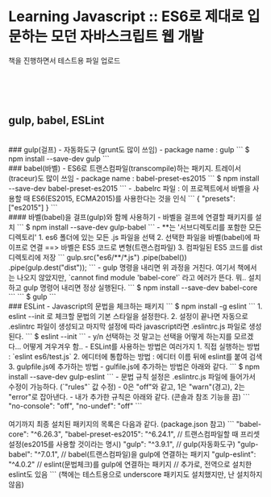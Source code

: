 # Learning Javascript :: ES6로 제대로 입문하는 모던 자바스크립트 웹 개발

책을 진행하면서 테스트용 파일 업로드
<br />
<br />
<br />
<br />
<br />
## gulp, babel, ESLint
<br />
### gulp(걸프)
- 자동화도구 (grunt도 많이 쓰임)
- package name : gulp
```
$ npm install --save-dev gulp
```
<br />
### babel(바벨)
- ES6로 트랜스컴파일(transcompile)하는 패키지. 트레이서(traceur)도 많이 쓰임
- package name : babel-preset-es2015
```
$ npm install --save-dev babel-preset-es2015
```
- .babelrc 파일 : 이 프로젝트에서 바벨을 사용할 때 ES6(ES2015, ECMA2015)를 사용한다는 것을 인식
```
{ "presets": ["es2015"] }
```
<br />
#### 바벨(babel)을 걸프(gulp)와 함께 사용하기
- 바벨을 걸프에 연결할 패키지를 설치
```
$ npm install --save-dev gulp-babel
```
- **는 '서브디렉토리를 포함한 모든 디렉토리'
1. es6 폴더에 있는 모든 .js 파일을 선택
2. 선택한 파일을 바벨(babel)에 파이프로 연결 ==> 바벨은 ES5 코드로 변형(트랜스컴파일)
3. 컴파일된 ES5 코드를 dist 디렉토리에 저장
```
gulp.src("es6/**/*.js")
	.pipe(babel())
	.pipe(gulp.dest("dist"));
```
- gulp 명령을 내리면 위 과정을 거친다. 여기서 책에서는 나오지 않았지만, `cannot find module 'babel-core'` 라고 에러가 뜬다. 뭐.. 설치하고 gulp 명령어 내리면 정상 실행된다.
```
$ npm install --save-dev babel-core
```
```
$ gulp
```
<br />
### ESLint
- Javascript의 문법을 체크하는 패키지
```
$ npm install -g eslint
```
1. eslint --init 로 체크할 문법의 기본 스타일을 설정한다.
2. 설정이 끝나면 자동으로 .eslintrc 파일이 생성되고 마지막 설정에 따라 javascript라면 .eslintrc.js 파일로 생성된다.
```
$ eslint --init
```
- y/n 선택하는 것 말고는 선택을 어떻게 하는지를 모르겠다... 어떻게 겨우겨우 함..
- ESLint를 사용하는 방법은 여러가지
	1. 직접 실행하는 방법 : `eslint es6/test.js`
	2. 에디터에 통합하는 방법 : 에디터 이름 뒤에 eslint를 붙여 검색
	3. gulpfile.js에 추가하는 방법
- gulfile.js에 추가하는 방법은 아래와 같다.
```
$ npm install --save-dev gulp-eslint
```
- 문법 규칙 설정은 .eslintrc.js 파일에 들어가서 수정이 가능하다. (`"rules"` 값 수정)
- 0은 "off"와 같고, 1은 "warn"(경고), 2는 "error"로 잡아낸다.
- 내가 추가한 규칙은 아래와 같다. (콘솔과 참조 기능을 끔)
```
"no-console": "off",
"no-undef": "off"
```
<br />
<br />
여기까지 최종 설치된 패키지의 목록은 다음과 같다. (package.json 참고)
```
"babel-core": "^6.26.3",
"babel-preset-es2015": "^6.24.1", // 트랜스컴파일할 때 프리셋 설정(es2015를 사용할 것이라는 명시)
"gulp": "^3.9.1", // gulp(자동화도구) 
"gulp-babel": "^7.0.1", // babel(트랜스컴파일)을 gulp에 연결하는 패키지
"gulp-eslint": "^4.0.2" // eslint(문법체크)를 gulp에 연결하는 패키지
// 추가로, 전역으로 설치한 eslint도 있음
```
(책에는 테스트용으로 underscore 패키지도 설치했지만, 난 설치하지 않음)
